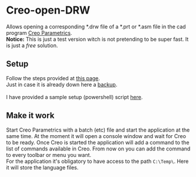 # Creo-open-DRW
Allows opening a corresponding *.drw file of a *.prt or *.asm file in the cad program <a href="https://www.ptc.com/en/products/creo/parametric">Creo Parametrics</a>.<br/>
<b>Notice:</b> This is just a test version witch is not pretending to be super fast. It is just a <i>free</i> solution.
## Setup
Follow the steps provided at <a href="https://creocustomization.com/how-to-install-and-register-creo-vb-api-toolkit-component-in-creo-parametric/">this page</a>.<br/>
Just in case it is already down here a <a href="Setup/Creo%20Setup.htm">backup</a>.<br/><br/>
I have provided a sample setup (powershell) script <a href="Setup/Setup.ps1">here</a>.
## Make it work
Start Creo Parametrics with a batch (etc) file and start the application at the same time. At the moment it will open a console window and wait for Creo to be ready. Once Creo is started the application will add a command to the list of commands available in Creo. From now on you can add the command to every toolbar or menu you want.<br/>
For the application it's obligatory to have access to the path ```C:\Temp\```. Here it will store the language files.
